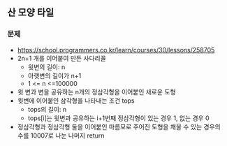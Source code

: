 ## 산 모양 타일

### 문제

- https://school.programmers.co.kr/learn/courses/30/lessons/258705
- 2n+1 개를 이어붙여 만든 사다리꼴
  - 윗변의 길이: n
  - 아랫변의 길이가 n+1
  - 1 <= n <=100000
- 윗 변과 변을 공유하는 n개의 정삼각형을 이어붙인 새로운 도형
- 윗변에 이어붙인 삼각형을 나타내는 조건 tops
  - tops의 길이: n
  - tops[i]는 윗변과 공유하는 i+1번째 정삼각형이 있는 경우 1, 없는 경우 0
- 정삼각형과 정삼각형 둘을 이어붙인 마름모로 주어진 도형을 채울 수 있는 경우의 수를 10007로 나눈 나머지 return
